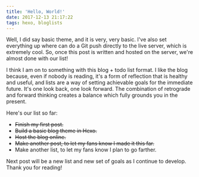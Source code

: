 ```yaml
---
title: 'Hello, World!'
date: 2017-12-13 21:17:22
tags: hexo, bloglists
---
```


Well, I did say basic theme, and it is very, very basic. I've also set everything up where can do a Git push directly to the live server, which is extremely cool. So, once this post is written and hosted on the server, we're almost done with our list!

<!-- more -->

I think I am on to something with this blog + todo list format.
I like the blog because, even if nobody is reading, it's a form of reflection that is healthy and useful, and lists are a way of setting achievable goals for the immediate future. It's one look back, one look forward. The combination of retrograde and forward thinking creates a balance which fully grounds you in the present.

Here's our list so far:

- ~~Finish my first post.~~
- ~~Build a basic blog theme in Hexo.~~
- ~~Host the blog online.~~
- ~~Make another post, to let my fans know I made it this far.~~
- Make another list, to let my fans know I plan to go farther.

Next post will be a new list and new set of goals as I continue to develop. Thank you for reading!